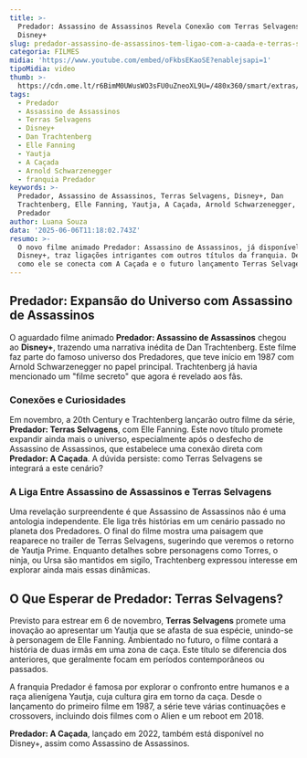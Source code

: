 ```yaml
---
title: >-
  Predador: Assassino de Assassinos Revela Conexão com Terras Selvagens no
  Disney+
slug: predador-assassino-de-assassinos-tem-ligao-com-a-caada-e-terras-selvagens
categoria: FILMES
midia: 'https://www.youtube.com/embed/oFkbsEKaoSE?enablejsapi=1'
tipoMidia: video
thumb: >-
  https://cdn.ome.lt/r6BimM0UWusWO3sFU0uZneoXL9U=/480x360/smart/extras/conteudos/predator-killer-of-killers.jpg
tags:
  - Predador
  - Assassino de Assassinos
  - Terras Selvagens
  - Disney+
  - Dan Trachtenberg
  - Elle Fanning
  - Yautja
  - A Caçada
  - Arnold Schwarzenegger
  - franquia Predador
keywords: >-
  Predador, Assassino de Assassinos, Terras Selvagens, Disney+, Dan
  Trachtenberg, Elle Fanning, Yautja, A Caçada, Arnold Schwarzenegger, franquia
  Predador
author: Luana Souza
data: '2025-06-06T11:18:02.743Z'
resumo: >-
  O novo filme animado Predador: Assassino de Assassinos, já disponível no
  Disney+, traz ligações intrigantes com outros títulos da franquia. Descubra
  como ele se conecta com A Caçada e o futuro lançamento Terras Selvagens.
---
```


## Predador: Expansão do Universo com Assassino de Assassinos

O aguardado filme animado **Predador: Assassino de Assassinos** chegou ao **Disney+**, trazendo uma narrativa inédita de Dan Trachtenberg. Este filme faz parte do famoso universo dos Predadores, que teve início em 1987 com Arnold Schwarzenegger no papel principal. Trachtenberg já havia mencionado um "filme secreto" que agora é revelado aos fãs.

### Conexões e Curiosidades

Em novembro, a 20th Century e Trachtenberg lançarão outro filme da série, **Predador: Terras Selvagens**, com Elle Fanning. Este novo título promete expandir ainda mais o universo, especialmente após o desfecho de Assassino de Assassinos, que estabelece uma conexão direta com **Predador: A Caçada**. A dúvida persiste: como Terras Selvagens se integrará a este cenário?

### A Liga Entre Assassino de Assassinos e Terras Selvagens

Uma revelação surpreendente é que Assassino de Assassinos não é uma antologia independente. Ele liga três histórias em um cenário passado no planeta dos Predadores. O final do filme mostra uma paisagem que reaparece no trailer de Terras Selvagens, sugerindo que veremos o retorno de Yautja Prime. Enquanto detalhes sobre personagens como Torres, o ninja, ou Ursa são mantidos em sigilo, Trachtenberg expressou interesse em explorar ainda mais essas dinâmicas.

## O Que Esperar de Predador: Terras Selvagens?

Previsto para estrear em 6 de novembro, **Terras Selvagens** promete uma inovação ao apresentar um Yautja que se afasta de sua espécie, unindo-se à personagem de Elle Fanning. Ambientado no futuro, o filme contará a história de duas irmãs em uma zona de caça. Este título se diferencia dos anteriores, que geralmente focam em períodos contemporâneos ou passados.

A franquia Predador é famosa por explorar o confronto entre humanos e a raça alienígena Yautja, cuja cultura gira em torno da caça. Desde o lançamento do primeiro filme em 1987, a série teve várias continuações e crossovers, incluindo dois filmes com o Alien e um reboot em 2018.

**Predador: A Caçada**, lançado em 2022, também está disponível no Disney+, assim como Assassino de Assassinos.
